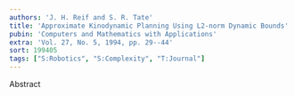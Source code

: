 ```yaml
---
authors: 'J. H. Reif and S. R. Tate'
title: 'Approximate Kinodynamic Planning Using L2-norm Dynamic Bounds'
pubin: 'Computers and Mathematics with Applications'
extra: 'Vol. 27, No. 5, 1994, pp. 29--44'
sort: 199405
tags: ["S:Robotics", "S:Complexity", "T:Journal"]
---
```

Abstract
